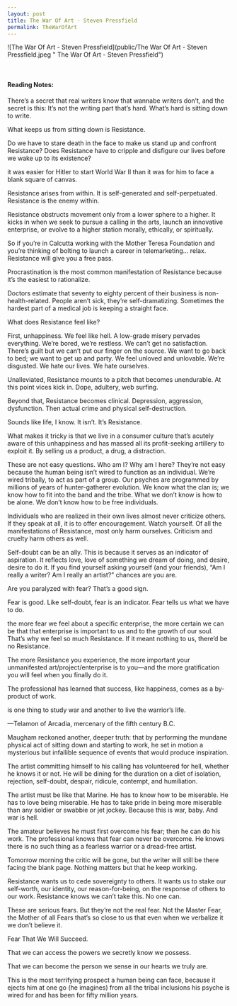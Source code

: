 ```yaml
---
layout: post
title: The War Of Art - Steven Pressfield
permalink: TheWarOfArt
---
```


![The War Of Art - Steven Pressfield](public/The War Of Art - Steven Pressfield.jpeg " The War Of Art - Steven Pressfield")

<!-- <!-- **Rating > -->

<br>

#### Reading Notes:

There’s a secret that real writers know that wannabe writers don’t, and the secret is this: It’s not the writing part that’s hard. What’s hard is sitting down to write.

What keeps us from sitting down is Resistance.

Do we have to stare death in the face to make us stand up and confront Resistance? Does Resistance have to cripple and disfigure our lives before we wake up to its existence?

it was easier for Hitler to start World War II than it was for him to face a blank square of canvas.

Resistance arises from within. It is self-generated and self-perpetuated. Resistance is the enemy within.

Resistance obstructs movement only from a lower sphere to a higher. It kicks in when we seek to pursue a calling in the arts, launch an innovative enterprise, or evolve to a higher station morally, ethically, or spiritually.

So if you’re in Calcutta working with the Mother Teresa Foundation and you’re thinking of bolting to launch a career in telemarketing… relax. Resistance will give you a free pass.

Procrastination is the most common manifestation of Resistance because it’s the easiest to rationalize.

Doctors estimate that seventy to eighty percent of their business is non-health-related. People aren’t sick, they’re self-dramatizing. Sometimes the hardest part of a medical job is keeping a straight face.

What does Resistance feel like?

First, unhappiness. We feel like hell. A low-grade misery pervades everything. We’re bored, we’re restless. We can’t get no satisfaction. There’s guilt but we can’t put our finger on the source. We want to go back to bed; we want to get up and party. We feel unloved and unlovable. We’re disgusted. We hate our lives. We hate ourselves.

Unalleviated, Resistance mounts to a pitch that becomes unendurable. At this point vices kick in. Dope, adultery, web surfing.

Beyond that, Resistance becomes clinical. Depression, aggression, dysfunction. Then actual crime and physical self-destruction.

Sounds like life, I know. It isn’t. It’s Resistance.

What makes it tricky is that we live in a consumer culture that’s acutely aware of this unhappiness and has massed all its profit-seeking artillery to exploit it. By selling us a product, a drug, a distraction.

These are not easy questions. Who am I? Why am I here? They’re not easy because the human being isn’t wired to function as an individual. We’re wired tribally, to act as part of a group. Our psyches are programmed by millions of years of hunter-gatherer evolution. We know what the clan is; we know how to fit into the band and the tribe. What we don’t know is how to be alone. We don’t know how to be free individuals.

Individuals who are realized in their own lives almost never criticize others. If they speak at all, it is to offer encouragement. Watch yourself. Of all the manifestations of Resistance, most only harm ourselves. Criticism and cruelty harm others as well.

Self-doubt can be an ally. This is because it serves as an indicator of aspiration. It reflects love, love of something we dream of doing, and desire, desire to do it. If you find yourself asking yourself (and your friends), “Am I really a writer? Am I really an artist?” chances are you are.

Are you paralyzed with fear? That’s a good sign.

Fear is good. Like self-doubt, fear is an indicator. Fear tells us what we have to do.

the more fear we feel about a specific enterprise, the more certain we can be that that enterprise is important to us and to the growth of our soul. That’s why we feel so much Resistance. If it meant nothing to us, there’d be no Resistance.

The more Resistance you experience, the more important your unmanifested art/project/enterprise is to you—and the more gratification you will feel when you finally do it.

The professional has learned that success, like happiness, comes as a by-product of work.

is one thing to study war
and another to live the warrior’s life.

—Telamon of Arcadia,
mercenary of the fifth century B.C.

Maugham reckoned another, deeper truth: that by performing the mundane physical act of sitting down and starting to work, he set in motion a mysterious but infallible sequence of events that would produce inspiration.

The artist committing himself to his calling has volunteered for hell, whether he knows it or not. He will be dining for the duration on a diet of isolation, rejection, self-doubt, despair, ridicule, contempt, and humiliation.

The artist must be like that Marine. He has to know how to be miserable. He has to love being miserable. He has to take pride in being more miserable than any soldier or swabbie or jet jockey. Because this is war, baby. And war is hell.

The amateur believes he must first overcome his fear; then he can do his work. The professional knows that fear can never be overcome. He knows there is no such thing as a fearless warrior or a dread-free artist.

Tomorrow morning the critic will be gone, but the writer will still be there facing the blank page. Nothing matters but that he keep working.

Resistance wants us to cede sovereignty to others. It wants us to stake our self-worth, our identity, our reason-for-being, on the response of others to our work. Resistance knows we can’t take this. No one can.

These are serious fears. But they’re not the real fear. Not the Master Fear, the Mother of all Fears that’s so close to us that even when we verbalize it we don’t believe it.

Fear That We Will Succeed.

That we can access the powers we secretly know we possess.

That we can become the person we sense in our hearts we truly are.

This is the most terrifying prospect a human being can face, because it ejects him at one go (he imagines) from all the tribal inclusions his psyche is wired for and has been for fifty million years.
